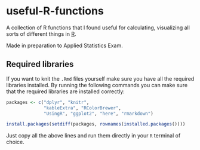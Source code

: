 # useful-R-functions

A collection of R functions that I found useful for calculating, visualizing all sorts of different things in [R](https://www.r-project.org/about.htm).

Made in preparation to Applied Statistics Exam.

## Required libraries

If you want to knit the `.Rmd` files yourself make sure you have all the required libraries installed.
By running the following commands you can make sure that the required libraries are installed correctly:
```R
packages <- c("dplyr", "knitr",
              "kableExtra", "RColorBrewer",
              "UsingR", "ggplot2", "here", "rmarkdown")

install.packages(setdiff(packages, rownames(installed.packages())))
```

Just copy all the above lines and run them directly in your `R` terminal of choice.  
